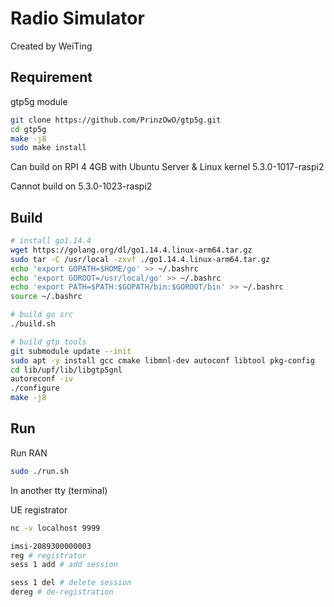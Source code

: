 # Radio Simulator

Created by WeiTing

## Requirement

gtp5g module

```bash
git clone https://github.com/PrinzOwO/gtp5g.git
cd gtp5g
make -j8
sudo make install
```

Can build on RPI 4 4GB with Ubuntu Server & Linux kernel 5.3.0-1017-raspi2

Cannot build on 5.3.0-1023-raspi2


## Build

```bash
# install go1.14.4
wget https://golang.org/dl/go1.14.4.linux-arm64.tar.gz
sudo tar -C /usr/local -zxvf ./go1.14.4.linux-arm64.tar.gz
echo 'export GOPATH=$HOME/go' >> ~/.bashrc
echo 'export GOROOT=/usr/local/go' >> ~/.bashrc
echo 'export PATH=$PATH:$GOPATH/bin:$GOROOT/bin' >> ~/.bashrc
source ~/.bashrc

# build go src
./build.sh

# build gtp tools
git submodule update --init
sudo apt -y install gcc cmake libmnl-dev autoconf libtool pkg-config
cd lib/upf/lib/libgtp5gnl
autoreconf -iv
./configure
make -j8
```

## Run

Run RAN

```bash
sudo ./run.sh
```

In another tty (terminal)

UE registrator

```bash
nc -v localhost 9999

imsi-2089300000003
reg # registrator
sess 1 add # add session

sess 1 del # delete session
dereg # de-registration
```

